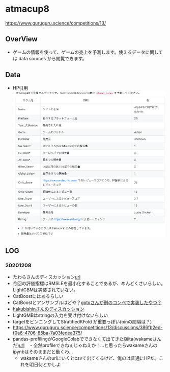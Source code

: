 # atmacup8

https://www.guruguru.science/competitions/13/

## OverView
 - ゲームの情報を使って、ゲームの売上を予測します。使えるデータに関しては data sources から閲覧できます。
 
 
## Data
 - HP引用
 ![comp](./info/001.png)
 
## LOG
### 20201208
 - たわらさんのディスカッション[url](https://www.guruguru.science/competitions/13/discussions/cbb736e9-f0f7-4847-811e-fe038e8ed0e8/)
 - 今回の評価指標はRMSLEを最小化することであるが、めんどくさいらしい。LightGBMは実装されていない。
 - CatBoostにはあるらしい
 - CatBoostとアンサンブルはどや？[gotoさんが別のコンペで実装したやつ？](https://www.guruguru.science/discussions/69c83586-247b-4f7b-b2ea-1f90d26e5367/)
 - [hakubishinさんのディスカッション](https://www.guruguru.science/competitions/13/discussions/a65624c2-5eb8-4a1e-be1c-20b92f5136ec/)
  - LightGMBはstringの入力を受け付けないらしい
  - targetをビンニングしてStratifiedKFold が重要っぽい(binの間隔は？)
 - https://www.guruguru.science/competitions/13/discussions/386fb2ed-f0a6-4706-85ba-7a03fedea375/
 - pandas-profilingがGoogleColabでできなくて出てきたQiita(wakameさんだ)[url](https://qiita.com/wakame1367/items/39faf5d91e20a5cf5772#_reference-a12e589891bdd7bf36e5)
 　- 全然profileできねぇじゃねえか！...と思ったらwakameさんのipynbはそのままだと動くわ...
   - wakameさんのurlにいくとcsvで出てくるけど、俺のは普通にHPだ。これを明日何とかしよ
